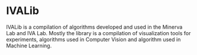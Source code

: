 IVALib
======

IVALib is a compilation of algorithms developed and used in the Minerva Lab and IVA Lab. Mostly the library is a compilation of visualization tools for experiments, algorithms used in Computer Vision and algorithm used in Machine Learning.